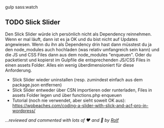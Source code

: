 gulp sass:watch


## TODO Slick Slider
Den Slick Slider würde ich persönlich nicht als Dependency reinnehmen. Wenn er mal läuft, dann ist es ja OK und du bist nicht auf Updates angewiesen. Wenn du ihn als Dependency drin hast dann müsstest du ja den node_modules auch hochladen (was relativ umfangreich sein kann) und die JS und CSS Files dann aus dem node_modules "enqueuen". Oder du packetierst und kopierst im Gulpfile die entsprechenden JS/CSS Files in einen assets Folder. Alles ein wenig überdimensioniert für diese Anforderung.

- Slick Slider wieder uninstallen (resp. zumindest einfach aus dem package.json entfernen)
- Slick Slider entweder über CSN importieren oder runterladen, Files in assets Folder legen und über functions.php enqueuen
- Tutorial (noch nie verwendet, aber sieht soweit OK aus): https://wpbeaches.com/coding-a-slider-with-slick-and-acf-pro-in-wordpress/
   

*...reviewed and commented with lots of :heart: and :kiss: by [Rolf](https://github.com/kunstwort)*